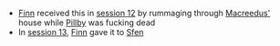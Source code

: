 - [Finn](/pages/finnegan) received this in [session 12](/pages/session-11) by rummaging through [Macreedus'](/pages/macreedus) house while [Pillby](/pages/pillby) was fucking dead
- In [session 13](/pages/session-13), [Finn](/pages/finnegan) gave it to [Sfen](/pages/sven)

